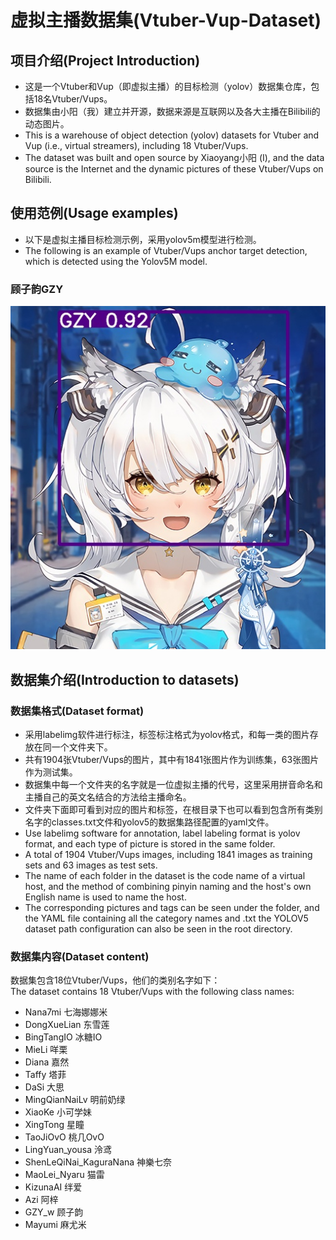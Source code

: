 # 虚拟主播数据集(Vtuber-Vup-Dataset)
## 项目介绍(Project Introduction)
  - 这是一个Vtuber和Vup（即虚拟主播）的目标检测（yolov）数据集仓库，包括18名Vtuber/Vups。  
  - 数据集由小阳（我）建立并开源，数据来源是互联网以及各大主播在Bilibili的动态图片。  
  - This is a warehouse of object detection (yolov) datasets for Vtuber and Vup (i.e., virtual streamers), including 18 Vtuber/Vups.  
  - The dataset was built and open source by Xiaoyang小阳 (I), and the data source is the Internet and the dynamic pictures of these Vtuber/Vups on Bilibili.  
## 使用范例(Usage examples)  
  - 以下是虚拟主播目标检测示例，采用yolov5m模型进行检测。  
  - The following is an example of Vtuber/Vups anchor target detection, which is detected using the Yolov5M model.  
### 顾子韵GZY 
![Image text](https://raw.githubusercontent.com/JiaXinSugar-114514/Vtuber-Vup-Dataset/main/gzy.jpg)
## 数据集介绍(Introduction to datasets)
### 数据集格式(Dataset format)  
  - 采用labelimg软件进行标注，标签标注格式为yolov格式，和每一类的图片存放在同一个文件夹下。  
  - 共有1904张Vtuber/Vups的图片，其中有1841张图片作为训练集，63张图片作为测试集。  
  - 数据集中每一个文件夹的名字就是一位虚拟主播的代号，这里采用拼音命名和主播自己的英文名结合的方法给主播命名。  
  - 文件夹下面即可看到对应的图片和标签，在根目录下也可以看到包含所有类别名字的classes.txt文件和yolov5的数据集路径配置的yaml文件。  
  - Use labelimg software for annotation, label labeling format is yolov format, and each type of picture is stored in the same folder.  
  - A total of 1904 Vtuber/Vups images, including 1841 images as training sets and 63 images as test sets.  
  - The name of each folder in the dataset is the code name of a virtual host, and the method of combining pinyin naming and the host's own English name is used to name the host.  
  - The corresponding pictures and tags can be seen under the folder, and the YAML file containing all the category names and .txt the YOLOV5 dataset path configuration can also be seen in the root directory.  
### 数据集内容(Dataset content)
数据集包含18位Vtuber/Vups，他们的类别名字如下：  
The dataset contains 18 Vtuber/Vups with the following class names:  
- Nana7mi 七海娜娜米  
- DongXueLian 东雪莲  
- BingTangIO 冰糖IO  
- MieLi 咩栗  
- Diana 嘉然  
- Taffy 塔菲  
- DaSi 大思  
- MingQianNaiLv 明前奶绿  
- XiaoKe 小可学妹  
- XingTong 星瞳  
- TaoJiOvO 桃几OvO  
- LingYuan_yousa 泠鸢  
- ShenLeQiNai_KaguraNana 神樂七奈  
- MaoLei_Nyaru 猫雷  
- KizunaAI 绊爱  
- Azi 阿梓  
- GZY_w 顾子韵  
- Mayumi 麻尤米  
